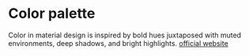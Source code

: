 # Color palette
Color in material design is inspired by bold hues juxtaposed with muted environments, deep shadows, and bright highlights.
[official website](https://material.io/guidelines/style/color.html) 
